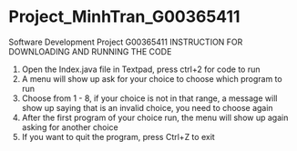 # Project_MinhTran_G00365411
Software Development Project G00365411
INSTRUCTION FOR DOWNLOADING AND RUNNING THE CODE
1. Open the Index.java file in Textpad, press ctrl+2 for code to run
2. A menu will show up ask for your choice to choose which program to run
3. Choose from 1 - 8, if your choice is not in that range, a message will show up saying that is an invalid choice, you need to choose again
4. After the first program of your choice run, the menu will show up again asking for another choice
5. If you want to quit the program, press Ctrl+Z to exit
